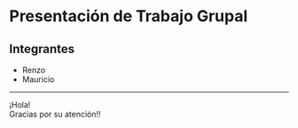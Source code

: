 # Presentación de Trabajo Grupal

## Integrantes

- Renzo  
- Mauricio

---

¡Hola!  
Gracias por su atención!!